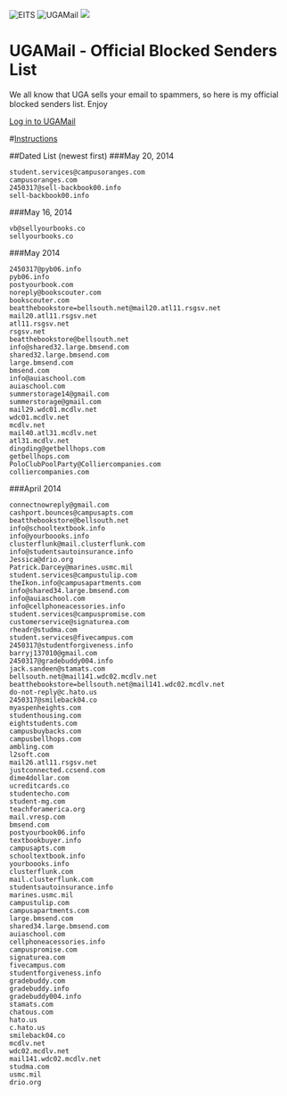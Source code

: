 ![EITS](http://eits.uga.edu/ExpressionEngine/img/small-logo.svgz)
![UGAMail](http://eits.uga.edu/ExpressionEngine/img/ugamail.svgz)
![](http://eits.uga.edu/ExpressionEngine/img/OneDrive-Logo-bak.svgz)


UGAMail - Official Blocked Senders List
============================




We all know that UGA sells your email to spammers, so here is my official blocked senders list. Enjoy 

[Log in to UGAMail](https://eits.uga.edu/email_and_calendar/office365)

#[Instructions](https://github.com/vincentclee/ugamail-blocked_senders_list/blob/master/HOWTO.md)




##Dated List (newest first)
###May 20, 2014
```
student.services@campusoranges.com
campusoranges.com
2450317@sell-backbook00.info
sell-backbook00.info
```
###May 16, 2014
```
vb@sellyourbooks.co
sellyourbooks.co
```
###May 2014
```
2450317@pyb06.info
pyb06.info
postyourbook.com
noreply@bookscouter.com
bookscouter.com
beatthebookstore=bellsouth.net@mail20.atl11.rsgsv.net
mail20.atl11.rsgsv.net
atl11.rsgsv.net
rsgsv.net
beatthebookstore@bellsouth.net
info@shared32.large.bmsend.com
shared32.large.bmsend.com
large.bmsend.com
bmsend.com
info@auiaschool.com
auiaschool.com
summerstorage14@gmail.com
summerstorage@gmail.com
mail29.wdc01.mcdlv.net
wdc01.mcdlv.net
mcdlv.net
mail40.atl31.mcdlv.net
atl31.mcdlv.net
dingding@getbellhops.com
getbellhops.com
PoloClubPoolParty@Colliercompanies.com
colliercompanies.com
```

###April 2014

```
connectnowreply@gmail.com
cashport.bounces@campusapts.com
beatthebookstore@bellsouth.net
info@schooltextbook.info
info@yourboooks.info
clusterflunk@mail.clusterflunk.com
info@studentsautoinsurance.info
Jessica@drio.org
Patrick.Darcey@marines.usmc.mil
student.services@campustulip.com
theIkon.info@campusapartments.com
info@shared34.large.bmsend.com
info@auiaschool.com
info@cellphoneacessories.info
student.services@campuspromise.com
customerservice@signaturea.com
rheadr@studma.com
student.services@fivecampus.com
2450317@studentforgiveness.info
barryj137010@gmail.com
2450317@gradebuddy004.info
jack.sandeen@stamats.com
bellsouth.net@mail141.wdc02.mcdlv.net
beatthebookstore=bellsouth.net@mail141.wdc02.mcdlv.net
do-not-reply@c.hato.us
2450317@smileback04.co
myaspenheights.com
studenthousing.com
eightstudents.com
campusbuybacks.com
campusbellhops.com
ambling.com
l2soft.com
mail26.atl11.rsgsv.net
justconnected.ccsend.com
dime4dollar.com
ucreditcards.co
studentecho.com
student-mg.com
teachforamerica.org
mail.vresp.com
bmsend.com
postyourbook06.info
textbookbuyer.info
campusapts.com
schooltextbook.info
yourboooks.info
clusterflunk.com
mail.clusterflunk.com
studentsautoinsurance.info
marines.usmc.mil
campustulip.com
campusapartments.com
large.bmsend.com
shared34.large.bmsend.com
auiaschool.com
cellphoneacessories.info
campuspromise.com
signaturea.com
fivecampus.com
studentforgiveness.info
gradebuddy.com
gradebuddy.info
gradebuddy004.info
stamats.com
chatous.com
hato.us
c.hato.us
smileback04.co
mcdlv.net
wdc02.mcdlv.net
mail141.wdc02.mcdlv.net
studma.com
usmc.mil
drio.org
```
